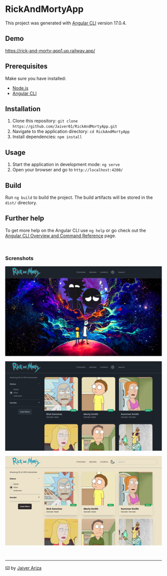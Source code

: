 # RickAndMortyApp

This project was generated with [Angular CLI](https://github.com/angular/angular-cli) version 17.0.4.

## Demo

https://rick-and-morty-app1.up.railway.app/

## Prerequisites

Make sure you have installed:

- [Node.js](https://nodejs.org/)
- [Angular CLI](https://cli.angular.io/)

## Installation

1. Clone this repository: `git clone https://github.com/Jaiver01/RickAndMortyApp.git`
2. Navigate to the application directory: `cd RickAndMortyApp`
3. Install dependencies: `npm install`

## Usage

1. Start the application in development mode: `ng serve`
2. Open your browser and go to `http://localhost:4200/`

## Build

Run `ng build` to build the project. The build artifacts will be stored in the `dist/` directory.

## Further help

To get more help on the Angular CLI use `ng help` or go check out the [Angular CLI Overview and Command Reference](https://angular.io/cli) page.

&nbsp;

### Screnshots

![Screenshot home page](src/assets/screenshots/1.png)

![Screenshot characters page dark theme](src/assets/screenshots/2.png)

![Screenshot characters page light theme](src/assets/screenshots/3.png)

&nbsp;

---

⌨️ by [Jaiver Ariza](https://github.com/Jaiver01)
